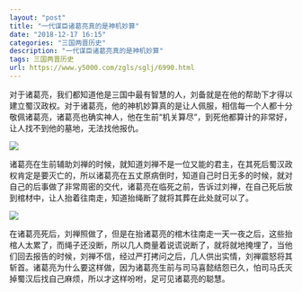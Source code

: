 ```yaml
---
layout: "post"
title: "一代谋臣诸葛亮真的是神机妙算"
date: "2018-12-17 16:15"
categories: "三国两晋历史"
description: "一代谋臣诸葛亮真的是神机妙算"
tags: 三国两晋历史
url: https://www.y5000.com/zgls/sglj/6990.html
---
```






对于诸葛亮，我们都知道他是三国中最有智慧的人，刘备就是在他的帮助下才得以建立蜀汉政权。对于诸葛亮，他的神机妙算真的是让人佩服，相信每一个人都十分敬佩诸葛亮，诸葛亮也确实神人，他在生前“机关算尽”，到死他都算计的非常好，让人找不到他的墓地，无法找他报仇。

![](https://img.y5000.com/uploads/allimg/161212/1154391S0-0.jpg)

诸葛亮在生前辅助刘禅的时候，就知道刘禅不是一位又能的君主，在其死后蜀汉政权肯定是要灭亡的，所以诸葛亮在五丈原病倒时，知道自己时日无多的时候，就对自己的后事做了非常周密的交代，诸葛亮在临死之前，告诉过刘禅，在自己死后放到棺材中，让人抬着往南走，知道抬绳断了就将其葬在此处就可以了。

![](https://img.y5000.com/uploads/allimg/161212/1154394E4-1.jpg)

在诸葛亮死后，刘禅照做了，但是在抬诸葛亮的棺木往南走一天一夜之后，这些抬棺人太累了，而绳子还没断，所以几人商量着说谎说断了，就将就地掩埋了，当他们回去报告的时候，刘禅不信，经过严打拷问之后，几人供出实情，刘禅震怒将其斩首。诸葛亮为什么要这样做，因为诸葛亮生前与司马喜懿结怨已久，怕司马氏灭掉蜀汉后找自己麻烦，所以才这样吩咐，足可见诸葛亮的聪慧。
